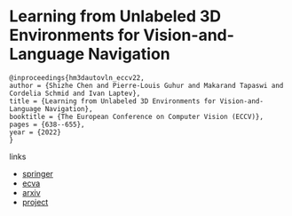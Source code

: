# Learning from Unlabeled 3D Environments for Vision-and-Language Navigation

```
@inproceedings{hm3dautovln_eccv22,
author = {Shizhe Chen and Pierre-Louis Guhur and Makarand Tapaswi and Cordelia Schmid and Ivan Laptev},
title = {Learning from Unlabeled 3D Environments for Vision-and-Language Navigation},
booktitle = {The European Conference on Computer Vision (ECCV)},
pages = {638--655},
year = {2022}
}
```

links
- [springer](https://link.springer.com/chapter/10.1007/978-3-031-19842-7_37)
- [ecva](https://www.ecva.net/papers/eccv_2022/papers_ECCV/html/7346_ECCV_2022_paper.php)
- [arxiv](https://arxiv.org/abs/2208.11781)
- [project](https://cshizhe.github.io/projects/hm3d_autovln.html)
